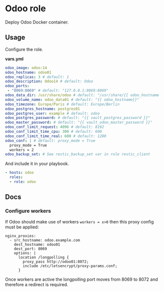 # Odoo role

Deploy Odoo Docker container.

## Usage

Configure the role.

**vars.yml**

```yml
odoo_image: odoo:14
odoo_hostname: odoo01
odoo_replicas: 3 # default: 1
odoo_description: Odoo14 # default: Odoo
odoo_ports:
 - "8069:8069" # default: "127.0.0.1:8069:8069"
odoo_data_dir: /usr/share/odoo # default: "/usr/share/{{ odoo_hostname }}"
odoo_volume_name: odoo_data01 # default: "{{ odoo_hostname}}"
odoo_timezone: Europe/Paris # default: Europe/Berlin
odoo_postgres_hostname: postgres01
odoo_postgres_user: example # default: odoo
odoo_postgres_password: # default: "{{ vault_postgres_password }}"
odoo_master_password: # default: "{{ vault_odoo_master_password }}"
odoo_conf_limit_request: 4096 # default: 8192
odoo_conf_limit_time_cpu: 300 # default: 600
odoo_conf_limit_time_real: 600 # default: 1200
odoo_conf: | # default: proxy_mode = True
  proxy_mode = True
  workers = 2
odoo_backup_set: # See restic_backup_set var in role restic_client
```

And include it in your playbook.

```yml
- hosts: odoo
  roles:
  - role: odoo
```

## Docs

### Configure workers

If Odoo should make use of workers `workers = x>0` then this proxy config must be applied:

```
nginx_proxies:
  - src_hostname: odoo.example.com
    dest_hostname: odoo01
    dest_port: 8069
    options: |
      location /longpolling {
        proxy_pass http://odoo01:8072;
        include /etc/letsencrypt/proxy-params.conf;
      }
```

Once workers are active the longpolling port moves from 8069 to 8072 and therefore a redirect is required.
